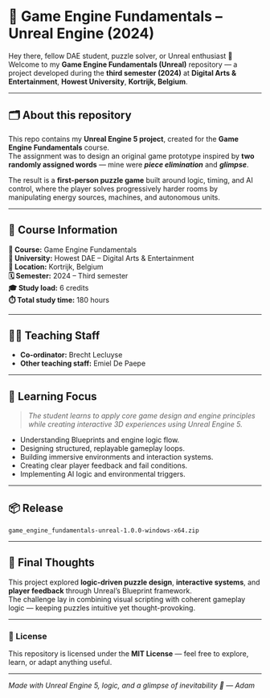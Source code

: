# 🧩 Game Engine Fundamentals – Unreal Engine (2024)

Hey there, fellow DAE student, puzzle solver, or Unreal enthusiast 👋  
Welcome to my **Game Engine Fundamentals (Unreal)** repository — a project developed during the **third semester (2024)** at **Digital Arts & Entertainment**, **Howest University**, **Kortrijk, Belgium**.

---

## 🗂️ About this repository

This repo contains my **Unreal Engine 5 project**, created for the **Game Engine Fundamentals** course.  
The assignment was to design an original game prototype inspired by **two randomly assigned words** — mine were **_piece elimination_** and **_glimpse_**.  

The result is a **first-person puzzle game** built around logic, timing, and AI control, where the player solves progressively harder rooms by manipulating energy sources, machines, and autonomous units.

---

## 🧱 Course Information

**📘 Course:** Game Engine Fundamentals  
**🏫 University:** Howest DAE – Digital Arts & Entertainment  
**📍 Location:** Kortrijk, Belgium  
**🗓️ Semester:** 2024 – Third semester  
**🎓 Study load:** 6 credits  
**⏱️ Total study time:** 180 hours  

---

## 👨‍🏫 Teaching Staff

- **Co-ordinator:** Brecht Lecluyse
- **Other teaching staff:** Emiel De Paepe

---

## 🎯 Learning Focus

> *The student learns to apply core game design and engine principles while creating interactive 3D experiences using Unreal Engine 5.*

- Understanding Blueprints and engine logic flow.  
- Designing structured, replayable gameplay loops.  
- Building immersive environments and interaction systems.  
- Creating clear player feedback and fail conditions.  
- Implementing AI logic and environmental triggers.

---

## 📦 Release

`game_engine_fundamentals-unreal-1.0.0-windows-x64.zip`

---

## 🧠 Final Thoughts

This project explored **logic-driven puzzle design**, **interactive systems**, and **player feedback** through Unreal’s Blueprint framework.  
The challenge lay in combining visual scripting with coherent gameplay logic — keeping puzzles intuitive yet thought-provoking.

---

### 🪪 License
This repository is licensed under the **MIT License** — feel free to explore, learn, or adapt anything useful.

---

*Made with Unreal Engine 5, logic, and a glimpse of inevitability 🧠 — Adam*
